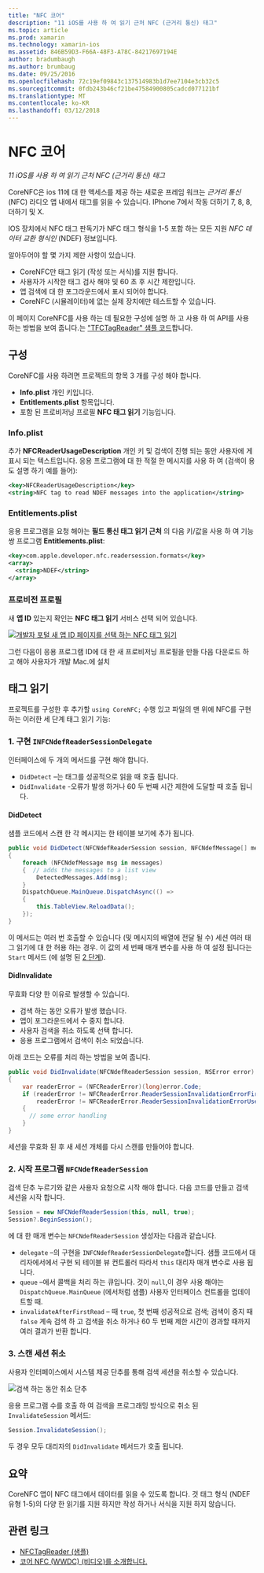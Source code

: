 ```yaml
---
title: "NFC 코어"
description: "11 iOS를 사용 하 여 읽기 근처 NFC (근거리 통신) 태그"
ms.topic: article
ms.prod: xamarin
ms.technology: xamarin-ios
ms.assetid: 846B59D3-F66A-48F3-A78C-84217697194E
author: bradumbaugh
ms.author: brumbaug
ms.date: 09/25/2016
ms.openlocfilehash: 72c19ef09843c137514983b1d7ee7104e3cb32c5
ms.sourcegitcommit: 0fdb243b46cf21be47584900805cadcd077121bf
ms.translationtype: MT
ms.contentlocale: ko-KR
ms.lasthandoff: 03/12/2018
---
```

# <a name="core-nfc"></a>NFC 코어

_11 iOS를 사용 하 여 읽기 근처 NFC (근거리 통신) 태그_

CoreNFC은 ios 11에 대 한 액세스를 제공 하는 새로운 프레임 워크는 _근거리 통신_ (NFC) 라디오 앱 내에서 태그를 읽을 수 있습니다. IPhone 7에서 작동 더하기 7, 8, 8, 더하기 및 X.

IOS 장치에서 NFC 태그 판독기가 NFC 태그 형식을 1-5 포함 하는 모든 지원 _NFC 데이터 교환 형식인_ (NDEF) 정보입니다.

알아두어야 할 몇 가지 제한 사항이 있습니다.

- CoreNFC만 태그 읽기 (작성 또는 서식)를 지원 합니다.
- 사용자가 시작한 태그 검사 해야 및 60 초 후 시간 제한입니다.
- 앱 검색에 대 한 포그라운드에서 표시 되어야 합니다.
- CoreNFC (시뮬레이터)에 없는 실제 장치에만 테스트할 수 있습니다.

이 페이지 CoreNFC를 사용 하는 데 필요한 구성에 설명 하 고 사용 하 여 API를 사용 하는 방법을 보여 줍니다.는 ["TFCTagReader" 샘플 코드](https://developer.xamarin.com/samples/monotouch/ios11/NFCTagReader/)합니다.

## <a name="configuration"></a>구성

CoreNFC를 사용 하려면 프로젝트의 항목 3 개를 구성 해야 합니다.

- **Info.plist** 개인 키입니다.
- **Entitlements.plist** 항목입니다.
- 포함 된 프로비저닝 프로필 **NFC 태그 읽기** 기능입니다.

### <a name="infoplist"></a>Info.plist

추가 **NFCReaderUsageDescription** 개인 키 및 검색이 진행 되는 동안 사용자에 게 표시 되는 텍스트입니다. 응용 프로그램에 대 한 적절 한 메시지를 사용 하 여 (검색이 용도 설명 하기 예를 들어):

```xml
<key>NFCReaderUsageDescription</key>
<string>NFC tag to read NDEF messages into the application</string>
```

### <a name="entitlementsplist"></a>Entitlements.plist

응용 프로그램을 요청 해야는 **필드 통신 태그 읽기 근처** 의 다음 키/값을 사용 하 여 기능 쌍 프로그램 **Entitlements.plist**:

```xml
<key>com.apple.developer.nfc.readersession.formats</key>
<array>
  <string>NDEF</string>
</array>
```

### <a name="provisioning-profile"></a>프로비전 프로필

새 **앱 ID** 있는지 확인는 **NFC 태그 읽기** 서비스 선택 되어 있습니다.

[![개발자 포털 새 앱 ID 페이지를 선택 하는 NFC 태그 읽기](corenfc-images/app-services-nfc-sml.png)](corenfc-images/app-services-nfc.png#lightbox)

그런 다음이 응용 프로그램 ID에 대 한 새 프로비저닝 프로필을 만들 다음 다운로드 하 고 해야 사용자가 개발 Mac.에 설치

## <a name="reading-a-tag"></a>태그 읽기

프로젝트를 구성한 후 추가할 `using CoreNFC;` 수행 있고 파일의 맨 위에 NFC를 구현 하는 이러한 세 단계 태그 읽기 기능:

### <a name="1-implement-infcndefreadersessiondelegate"></a>1. 구현 `INFCNdefReaderSessionDelegate`

인터페이스에 두 개의 메서드를 구현 해야 합니다.

- `DidDetect` –는 태그를 성공적으로 읽을 때 호출 됩니다.
- `DidInvalidate` -오류가 발생 하거나 60 두 번째 시간 제한에 도달할 때 호출 됩니다.

#### <a name="diddetect"></a>DidDetect

샘플 코드에서 스캔 한 각 메시지는 한 테이블 보기에 추가 됩니다.

```csharp
public void DidDetect(NFCNdefReaderSession session, NFCNdefMessage[] messages)
{
    foreach (NFCNdefMessage msg in messages)
    {  // adds the messages to a list view
        DetectedMessages.Add(msg);
    }
    DispatchQueue.MainQueue.DispatchAsync(() =>
    {
        this.TableView.ReloadData();
    });
}
```

이 메서드는 여러 번 호출할 수 있습니다 (및 메시지의 배열에 전달 될 수) 세션 여러 태그 읽기에 대 한 허용 하는 경우. 이 값의 세 번째 매개 변수를 사용 하 여 설정 됩니다는 `Start` 메서드 (에 설명 된 [2 단계](#step2)).

#### <a name="didinvalidate"></a>DidInvalidate

무효화 다양 한 이유로 발생할 수 있습니다.

- 검색 하는 동안 오류가 발생 했습니다.
- 앱이 포그라운드에서 수 중지 합니다.
- 사용자 검색을 취소 하도록 선택 합니다.
- 응용 프로그램에서 검색이 취소 되었습니다.

아래 코드는 오류를 처리 하는 방법을 보여 줍니다.

```csharp
public void DidInvalidate(NFCNdefReaderSession session, NSError error)
{
    var readerError = (NFCReaderError)(long)error.Code;
    if (readerError != NFCReaderError.ReaderSessionInvalidationErrorFirstNDEFTagRead &&
        readerError != NFCReaderError.ReaderSessionInvalidationErrorUserCanceled)
    {
      // some error handling
    }
}
```

세션을 무효화 된 후 새 세션 개체를 다시 스캔를 만들어야 합니다.

<a name="step2" />

### <a name="2-start-an-nfcndefreadersession"></a>2. 시작 프로그램 `NFCNdefReaderSession`

검색 단추 누르기와 같은 사용자 요청으로 시작 해야 합니다.
다음 코드를 만들고 검색 세션을 시작 합니다.

```csharp
Session = new NFCNdefReaderSession(this, null, true);
Session?.BeginSession();
```

에 대 한 매개 변수는 `NFCNdefReaderSession` 생성자는 다음과 같습니다.

- `delegate` –의 구현을 `INFCNdefReaderSessionDelegate`합니다. 샘플 코드에서 대리자에서에서 구현 되 테이블 뷰 컨트롤러 따라서 `this` 대리자 매개 변수로 사용 됩니다.
- `queue` –에서 콜백을 처리 하는 큐입니다. 것이 `null`,이 경우 사용 해야는 `DispatchQueue.MainQueue` (에서처럼 샘플) 사용자 인터페이스 컨트롤을 업데이트할 때.
- `invalidateAfterFirstRead` – 때 `true`, 첫 번째 성공적으로 검색; 검색이 중지 때 `false` 계속 검색 하 고 검색을 취소 하거나 60 두 번째 제한 시간이 경과할 때까지 여러 결과가 반환 합니다.


### <a name="3-cancel-the-scanning-session"></a>3. 스캔 세션 취소

사용자 인터페이스에서 시스템 제공 단추를 통해 검색 세션을 취소할 수 있습니다.

![검색 하는 동안 취소 단추](corenfc-images/scan-cancel-sml.png)

응용 프로그램 수를 호출 하 여 검색을 프로그래밍 방식으로 취소 된 `InvalidateSession` 메서드:

```csharp
Session.InvalidateSession();
```

두 경우 모두 대리자의 `DidInvalidate` 메서드가 호출 됩니다.

## <a name="summary"></a>요약

CoreNFC 앱이 NFC 태그에서 데이터를 읽을 수 있도록 합니다. 것 태그 형식 (NDEF 유형 1-5)의 다양 한 읽기를 지원 하지만 작성 하거나 서식을 지원 하지 않습니다.


## <a name="related-links"></a>관련 링크

- [NFCTagReader (샘플)](https://developer.xamarin.com/samples/monotouch/ios11/NFCTagReader/)
- [코어 NFC (WWDC) (비디오)를 소개합니다.](https://developer.apple.com/videos/play/wwdc2017/718/)
